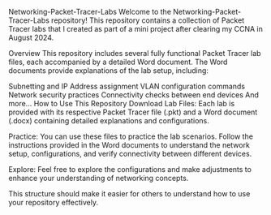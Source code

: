 Networking-Packet-Tracer-Labs
Welcome to the Networking-Packet-Tracer-Labs repository! This repository contains a collection of Packet Tracer labs that I created as part of a mini project after clearing my CCNA in August 2024.

Overview
This repository includes several fully functional Packet Tracer lab files, each accompanied by a detailed Word document. The Word documents provide explanations of the lab setup, including:

Subnetting and IP Address assignment
VLAN configuration commands
Network security practices
Connectivity checks between end devices
And more...
How to Use This Repository
Download Lab Files: Each lab is provided with its respective Packet Tracer file (.pkt) and a Word document (.docx) containing detailed explanations and configurations.

Practice: You can use these files to practice the lab scenarios. Follow the instructions provided in the Word documents to understand the network setup, configurations, and verify connectivity between different devices.

Explore: Feel free to explore the configurations and make adjustments to enhance your understanding of networking concepts.

This structure should make it easier for others to understand how to use your repository effectively.
